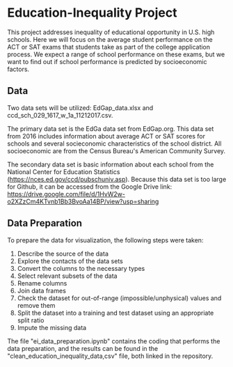 # Education-Inequality Project
This project addresses inequality of educational opportunity in U.S. high schools. Here we will focus on the average student performance on the ACT or SAT exams that students take as part of the college application process. We expect a range of school performance on these exams, but we want to find out if school performance is predicted by socioeconomic factors.

## Data
Two data sets will be utilized: EdGap_data.xlsx and ccd_sch_029_1617_w_1a_11212017.csv. 

The primary data set is the EdGa data set from EdGap.org. This data set from 2016 includes information about average ACT or SAT scores for schools and several socieconomic characteristics of the school district. All socioeconomic are from the Census Bureau's American Community Survey.

The secondary data set is basic information about each school from the National Center for Education Statistics (https://nces.ed.gov/ccd/pubschuniv.asp). Because this data set is too large for Github, it can be accessed from the Google Drive link: https://drive.google.com/file/d/1HvW2w-o2XZzCm4KTvnb1Bb3BvoAa14BP/view?usp=sharing

## Data Preparation
To prepare the data for visualization, the following steps were taken:
  1. Describe the source of the data
  2. Explore the contacts of the data sets
  3. Convert the columns to the necessary types
  4. Select relevant subsets of the data
  5. Rename columns
  6. Join data frames
  7. Check the dataset for out-of-range (impossible/unphysical) values and remove them
  8. Split the dataset into a training and test dataset using an appropriate split ratio
  9. Impute the missing data

The file "ei_data_preparation.ipynb" contains the coding that performs the data preparation, and the results can be found in the "clean_education_inequality_data,csv" file, both linked in the repository.
